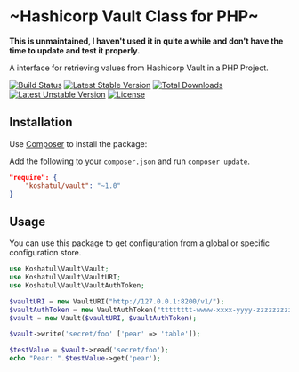 ~Hashicorp Vault Class for PHP~
===============================

**This is unmaintained, I haven't used it in quite a while and don't have the time to update and test it properly.**

A interface for retrieving values from Hashicorp Vault in a PHP Project.

[![Build Status](https://travis-ci.org/Koshatul/vault.svg?branch=master)](https://travis-ci.org/Koshatul/vault)
[![Latest Stable Version](https://poser.pugx.org/koshatul/vault/v/stable)](https://packagist.org/packages/koshatul/vault)
[![Total Downloads](https://poser.pugx.org/koshatul/vault/downloads)](https://packagist.org/packages/koshatul/vault)
[![Latest Unstable Version](https://poser.pugx.org/koshatul/vault/v/unstable)](https://packagist.org/packages/koshatul/vault)
[![License](https://poser.pugx.org/koshatul/vault/license)](https://packagist.org/packages/koshatul/vault)

Installation
------------

Use [Composer](http://getcomposer.org/) to install the package:

Add the following to your `composer.json` and run `composer update`.

```json
"require": {
    "koshatul/vault": "~1.0"
}
```

Usage
-----
You can use this package to get configuration from a global or specific configuration store.

```php
use Koshatul\Vault\Vault;
use Koshatul\Vault\VaultURI;
use Koshatul\Vault\VaultAuthToken;

$vaultURI = new VaultURI("http://127.0.0.1:8200/v1/");
$vaultAuthToken = new VaultAuthToken("tttttttt-wwww-xxxx-yyyy-zzzzzzzzzzzz");
$vault = new Vault($vaultURI, $vaultAuthToken);

$vault->write('secret/foo' ['pear' => 'table']);

$testValue = $vault->read('secret/foo');
echo "Pear: ".$testValue->get('pear');
```

